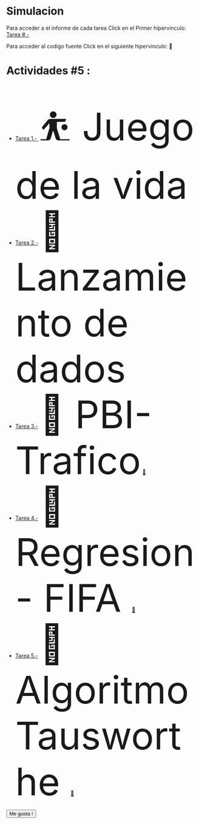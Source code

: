 # Simulacion
<p> Para acceder a el informe de cada tarea Click en el Primer hipervinculo: <a href="#"> Tarea #.-</a> </p>
<p>Para acceder al codigo fuente Click en el siguiente hipervinculo: &#128209;</p>
<h1>Actividades #5 : </h1>
<ul>
  <li>
    <a href="https://github.com/Edw1nM4rquez/Simulacion/blob/master/Juego%20de%20la%20Vida.pdf">Tarea 1.- </a> <span style='font-size:100px;'>&#9977; Juego de la vida</span>
    
  </li>
   <li>
    <a href="https://github.com/Edw1nM4rquez/Simulacion/blob/master/Dados/Simulacion_.ipynb"> Tarea 2.-</a> <span style='font-size:100px;'>&#127922; Lanzamiento de dados</span>
  </li>
    <li>
    <a href="https://github.com/Edw1nM4rquez/Simulacion/blob/master/PIB%20-%20Trafico.pdf"> Tarea 3.-</a> <span style='font-size:100px;'>&#128663; PBI- Trafico</span>
      <a href="https://github.com/Edw1nM4rquez/Simulacion/tree/master/WorkSpace/Vias1-Sim">&#128209;</a>
  </li>
  <li>
    <a href="https://github.com/Edw1nM4rquez/Simulacion/blob/master/Regresion%20-%20Fifa/Informe_FIFA.pdf"> Tarea 4.-</a> <span style='font-size:100px;'>&#127952; Regresion - FIFA </span>
      <a href="https://github.com/Edw1nM4rquez/Simulacion/blob/master/Regresion%20-%20Fifa/Simulacion_Fifa.ipynb">&#128209;</a>
  </li>
  
  <li>
    <a href="https://github.com/Edw1nM4rquez/Simulacion/tree/master/Algoritmo%20Tausworthe"> Tarea 5.-</a> <span style='font-size:100px;'>&#128257; Algoritmo Tausworthe </span>
      <a href="https://github.com/Edw1nM4rquez/Simulacion/blob/master/Algoritmo%20Tausworthe/Generators_Tausworthe.ipynb">&#128209;</a>
  </li>
</ul>

<button onclick="myFunction()">Me gusta !</button>

<script>
function myFunction() {
  alert("Hola soy Edwin!");
}
</script>
